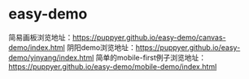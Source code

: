 # easy-demo
简易画板浏览地址：https://puppyer.github.io/easy-demo/canvas-demo/index.html
阴阳demo浏览地址：https://puppyer.github.io/easy-demo/yinyang/index.html
简单的mobile-first例子浏览地址：https://puppyer.github.io/easy-demo/mobile-demo/index.html
